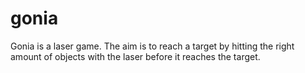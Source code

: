 # gonia
Gonia is a laser game.
The aim is to reach a target by hitting the right amount of objects with the laser before it reaches the target.